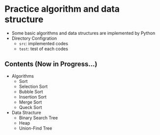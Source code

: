 # Practice algorithm and data structure

- Some basic algorithms and data structures are implemented by Python
- Directory Configration
  - `src`: implemented codes
  - `test`: test of each codes

## Contents (Now in Progress...)

- Algorithms
  - Sort
  - Selection Sort
  - Bubble Sort
  - Insertion Sort
  - Merge Sort
  - Queck Sort
- Data Stracture
  - Binary Search Tree
  - Heap
  - Union-Find Tree
